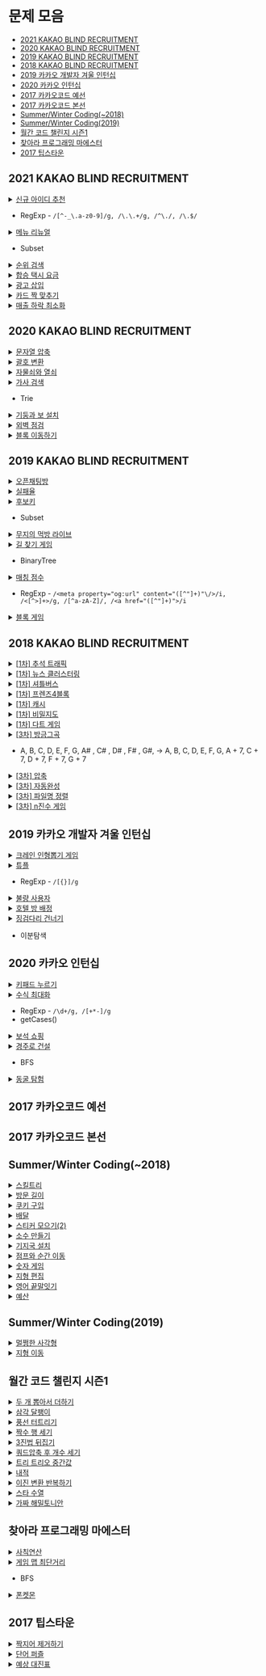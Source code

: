 # 문제 모음
* [2021 KAKAO BLIND RECRUITMENT](#2021-kakao-blind-recruitment)
* [2020 KAKAO BLIND RECRUITMENT](#2020-kakao-blind-recruitment)
* [2019 KAKAO BLIND RECRUITMENT](#2019-kakao-blind-recruitment)
* [2018 KAKAO BLIND RECRUITMENT](#2018-kakao-blind-recruitment)
* [2019 카카오 개발자 겨울 인턴십](#2019-카카오-개발자-겨울-인턴십)
* [2020 카카오 인턴십](#2020-카카오-인턴십)
* [2017 카카오코드 예선](#2017-카카오코드-예선)
* [2017 카카오코드 본선](#2017-카카오코드-본선)
* [Summer/Winter Coding(~2018)](#summerwinter-coding2018)
* [Summer/Winter Coding(2019)](#summerwinter-coding2019)
* [월간 코드 챌린지 시즌1](#월간-코드-챌린지-시즌1)
* [찾아라 프로그래밍 마에스터](#찾아라-프로그래밍-마에스터)
* [2017 팁스타운](#2017-팁스타운)



## 2021 KAKAO BLIND RECRUITMENT

<details>
    <summary><a href="https://programmers.co.kr/learn/courses/30/lessons/72410">신규 아이디 추천</a></summary>
        
```javascript
function solution(new_id) {
    let answer = new_id.toLowerCase();
    let len = 0;
    answer = answer.replace(/[^-_\.a-z0-9]/g, '');
    answer = answer.replace(/\.\.+/g, '.');
    answer = checkPeriod(answer);
    
    len = answer.length;
    if (!len) {
        answer = 'a';
    } else if (len >= 16) {
        answer = answer.slice(0, 15);
        answer = checkPeriod(answer);
    }
    
    len = answer.length;
    if (len <= 2) {
        answer = answer + answer[len - 1].repeat(3 - len);
    }
    
    return answer;
}

function checkPeriod(str) {
    str = str.replace(/^\./, '');
    str = str.replace(/\.$/, '');
    return str;
}
```
</details>

* RegExp - ```/[^-_\.a-z0-9]/g, /\.\.+/g, /^\./, /\.$/```

<details>
    <summary><a href="https://programmers.co.kr/learn/courses/30/lessons/72411">메뉴 리뉴얼</a></summary>
        
```javascript
function solution(orders, course) {
    let answer = Array(course.length).fill().map(() => ({max: 0}));
    let temp = '';
    let cIndex = 0;
    orders.forEach(order => {
        const subsets = getSubsets(order);
        subsets.forEach(subset => {
            cIndex = course.indexOf(subset.length);
            if (cIndex !== -1) {
                temp = subset.join('');
                answer[cIndex][temp] = answer[cIndex][temp] ? answer[cIndex][temp] + 1 : 1;
                if (answer[cIndex].max < answer[cIndex][temp]) {
                    answer[cIndex].max = answer[cIndex][temp];
                }
            }
        });
    });
    
    answer = answer.map(c => Object.entries(c).filter(v => v[0] !== 'max' && v[1] === c.max && v[1] > 1).map(([key, value]) => key)).reduce((acc, cur) => [...acc, ...cur]).sort();
    
    return answer;
}

function getSubsets(order) {
    const subsets = [];
    const len = order.length;
    const foods = order.split('').sort();
    const flags = Array(len).fill(false);

    function recursion (depth) {
        if (depth === len) {
            subsets.push(foods.filter((food, i) => flags[i]));
            return;
        }
        flags[depth] = true;
        recursion(depth + 1);
        flags[depth] = false;
        recursion(depth + 1);
    }
    recursion(0);

    return subsets;
}
```
</details>

* Subset

<details>
    <summary><a href="https://programmers.co.kr/learn/courses/30/lessons/72412">순위 검색</a></summary>
        
```javascript
function solution(info, query) {
    const answer = [];
    const infoMap = {};
    
    function combination(array, score, start) {
        const key = array.join("");
        const value = infoMap[key];
        
        if (value) {
            infoMap[key].push(score);
        } else {  
            infoMap[key] = [score];
        }
        
        for (let i = start; i < array.length; i++) {
            const temp = [...array];
            temp[i] = "-";
            combination(temp, score, i + 1);
        }
    }
    
    for (const e of info) {
        const splited = e.split(" ");
        const score = Number(splited.pop());
        combination(splited, score, 0);
    }
    
    for (const key in infoMap) {
        infoMap[key] = infoMap[key].sort((a, b) => a - b);
    }
    
    for (const e of query) {
        const splited = e.replace(/ and /g, " ").split(" ");
        const score = Number(splited.pop());
        const key = splited.join("");
        const array = infoMap[key];
        
        if (array) {
            let start = 0;
            let end = array.length;
            while (start < end) {
                const mid = Math.floor((start + end) / 2);
                
                if (array[mid] >= score) {
                    end = mid;
                } else if (array[mid] < score) {
                    start = mid + 1;
                }
            }
            
            const result = array.length - start;
            answer.push(result);
        } else {
            answer.push(0);
        }
    }
    
    return answer;
}
```
</details>

<details>
    <summary><a href="https://programmers.co.kr/learn/courses/30/lessons/72413">합승 택시 요금</a></summary>
        
```javascript
```
</details>

<details>
    <summary><a href="https://programmers.co.kr/learn/courses/30/lessons/72414">광고 삽입</a></summary>
        
```javascript
```
</details>

<details>
    <summary><a href="https://programmers.co.kr/learn/courses/30/lessons/72415">카드 짝 맞추기</a></summary>
        
```javascript
```
</details>

<details>
    <summary><a href="https://programmers.co.kr/learn/courses/30/lessons/72416">매출 하락 최소화</a></summary>
        
```javascript
```
</details>


## 2020 KAKAO BLIND RECRUITMENT

<details>
    <summary><a href="https://programmers.co.kr/learn/courses/30/lessons/60057">문자열 압축</a></summary>
        
```javascript
function solution(s) {
    const answer = [];
    const center = s.length / 2 | 0 + 1; // 1개일 경우 0이여서 탐색을 하지 못한다.
    let tempStr = '';
    let count = 0;
    let check = false;
    let sliceStr = '';
    
    for (let unit = 1; unit <= center; unit++) {
        tempStr = '';
        count = 0; 
        for (let i = 0, len = s.length; i < len; i += unit) {
            check = checkStr(s, i, unit);
            if (check) {
                count++;
            } else {
                sliceStr = s.slice(i, i + unit);
                if (count) {
                    tempStr += `${count + 1}${sliceStr}`;
                    count = 0;
                } else {
                    tempStr += sliceStr;
                }
            }
        }
        answer.push(tempStr);
    }
    
    return answer.reduce((acc, cur) => acc < cur.length ? acc : cur.length, Number.MAX_VALUE);
}

function checkStr(s, index, unit) {
    for(let i = 0; i < unit; i++) {
        if (s[index + i] !== s[index + unit + i]) {
            return false;
        }
    }
    return true;
}
```
</details>

<details>
    <summary><a href="https://programmers.co.kr/learn/courses/30/lessons/60058">괄호 변환</a></summary>
        
```javascript
const TYPE_1 = '\(';
const TYPE_2 = '\)';

function check(str) {
    let count = 0;
    for (let i = 0, len = str.length; i < len; i++) {
        if (str[i] === TYPE_1) {
            count++;
        } else {
            count--;
        }
        if (count < 0) {
            return false;
        }
    }
    return true;
}

function divide(str) {
    let index = 0;
    let count = 0;
    for (let i = 0, len = str.length; i < len; i++) {
        if (str[i] === TYPE_1) {
            count++;
        } else {
            count--;
        }
        if (count === 0) {
            index = i + 1;
            break;
        }
    }
    
    return [str.slice(0, index), str.slice(index)];
}

function convert(str) {
    let newStr = '';
    for (let i = 1, len = str.length - 1; i < len; i++) {
        if (str[i] === TYPE_1) {
            newStr += TYPE_2;
        } else {
            newStr += TYPE_1;
        }
    }
    return newStr;
}

function recursion(p) {
    if (p === '') {
        return '';
    }
    const [u, v] = divide(p);
    if (check(u)) {
        return u + recursion(v);
    } else {
        let temp = `${TYPE_1}${recursion(v)}${TYPE_2}`;
        temp += convert(u);
        return temp;
    }
}

function solution(p) {
    let answer = recursion(p);
    return answer;
}
```
</details>

<details>
    <summary><a href="https://programmers.co.kr/learn/courses/30/lessons/60059">자물쇠와 열쇠</a></summary>
        
```javascript
function rotateKey(key) {
    const len = key.length;
    const rKey = [];
    let temp = [];
    for (let x = 0; x < len; x++) {
        temp = [];
        for (let y = len - 1; y >= 0; y--) {
            temp.push(key[y][x]);      
        }
        rKey.push(temp);
    }
    return rKey;
}

function clearBoard(board) {
    for (let y = 0, yLen = board.length; y < yLen; y++) {
        for (let x = 0, xLen = board[y].length; x < xLen; x++) {
            board[y][x] = 0;
        }
    }
}

function setLock(board, M, lock) {
    for (let y = 0, yLen = lock.length; y < yLen; y++) {
        for (let x = 0, xLen = lock[y].length; x < xLen; x++) {
            board[y + M][x + M] = lock[y][x];
        }
    }
}

function setKey(board, y, x, key) {
    for (let keyY = 0, yLen = key.length; keyY < yLen; keyY++) {
        for (let keyX = 0, xLen = key[keyY].length; keyX < xLen; keyX++) {
            board[y + keyY][x + keyX] += key[keyY][keyX];
        }
    }
}

function checkLock(board, M, lock) {
    for (let y = 0, yLen = lock.length; y < yLen; y++) {
        for (let x = 0, xLen = lock[y].length; x < xLen; x++) {
            if (board[y + M][x + M] !== 1)
                return false;
        }
    }
    return true;
}

function solution(key, lock) {
    const M = key.length;
    const N = lock.length;
    const boardSize = M + M + N; 
    let board = Array.from(Array(boardSize), () => Array(boardSize));
    for (let i = 0; i < 4; i++) {
        for (let y = 0, yLen = M + N; y < yLen; y++) {
            for (let x = 0, xLen = M + N; x < xLen; x++) {
                clearBoard(board);        
                setLock(board, M, lock);  
                setKey(board, y, x, key);
                if (checkLock(board, M, lock)) {
                    return true;
                }
                // console.log(board);
            }
        }
        key = rotateKey(key);
    }
    return false;
}
```
</details>

<details>
    <summary><a href="https://programmers.co.kr/learn/courses/30/lessons/60060">가사 검색</a></summary>
        
```javascript
class Trie {
    constructor() {
        this.children = {};
        this.sum = 0;
    }

    insert(word) {
        let trie = this;
        ++this.sum;

        for (const letter of word) {
            if (typeof trie.children[letter] === 'undefined') {
                trie.children[letter] = new Trie();
            }

            trie = trie.children[letter];
            ++trie.sum;
        }
    }

    getSum(query) {
        let trie = this;
        for (const letter of query) {
            if (letter === '?') {
                return trie.sum;
            } else if (typeof trie.children[letter] === 'undefined') {
                return 0;
            }

            trie = trie.children[letter];
        }
    }
}

function solution(words, queries) {
    const tries = {};
    const reverseds = {};

    for (const word of words) {
        const length = word.length;
        if (typeof tries[length] === 'undefined') {
            tries[length] = new Trie();
            reverseds[length] = new Trie();
        }

        tries[length].insert(word);
        reverseds[length].insert([...word].reverse().join(''));
    }

    return queries.map((query) => {
        const length = query.length;
        if (typeof tries[length] === 'undefined') {
            return 0;
        }

        if (query[0] === '?') {
            return reverseds[length].getSum([...query].reverse().join(''));
        }

        return tries[length].getSum(query);
    });
}
```
</details>

* Trie

<details>
    <summary><a href="https://programmers.co.kr/learn/courses/30/lessons/60061">기둥과 보 설치</a></summary>
        
```javascript
```
</details>

<details>
    <summary><a href="https://programmers.co.kr/learn/courses/30/lessons/60062">외벽 점검</a></summary>
        
```javascript
```
</details>

<details>
    <summary><a href="https://programmers.co.kr/learn/courses/30/lessons/60063">블록 이동하기</a></summary>
        
```javascript
```
</details>


## 2019 KAKAO BLIND RECRUITMENT

<details>
    <summary><a href="https://programmers.co.kr/learn/courses/30/lessons/42888">오픈채팅방 </a></summary>
        
```javascript
function solution(record) {
    let answer = [];
    let idList = {};
    let temp = [];
    
    for (let i = 0, len = record.length; i < len; i++) {
        temp = record[i].split(' ');
        if (temp[2]) {
            idList[temp[1]] = temp[2];    
        }
    }
    
    for (let i = 0, len = record.length; i < len; i++) {
        temp = record[i].split(' ');
        if (temp[0] === 'Enter') {
            answer.push(`${idList[temp[1]]}님이 들어왔습니다.`);
        } else if (temp[0] === 'Leave') {
            answer.push(`${idList[temp[1]]}님이 나갔습니다.`);
        }
    }
    return answer;
}
```
</details>

<details>
    <summary><a href="https://programmers.co.kr/learn/courses/30/lessons/42889">실패율</a></summary>
        
```javascript
function solution(N, stages) {
    let answer = new Array(N);
    let len = stages.length;
    let count = 0;
    
    stages.sort((a, b) => a - b);
    for (let ix = 1; ix <= N; ix++) {
        count = stages.filter(v => v === ix).length;
        answer[ix - 1] = {
            i: ix,
            rate: count / len || 0,
        };
        len -= count;
    }
    
    return answer.sort((a, b) => b.rate === a.rate ? a.i - b.i : b.rate - a.rate).map(v => v.i);
}
```
</details>

<details>
    <summary><a href="https://programmers.co.kr/learn/courses/30/lessons/42890">후보키</a></summary>
        
```javascript
function solution(relation) {
    let answer = 0;
    let subsets = getSubsets(relation[0].length);
    subsets.sort((a, b) => a.length - b.length);

    let subset = null;
    for (let i = 0, len = subsets.length; i < len; i++) {
        subset = subsets[i];
        if (subset.length) {
            if (relation.length === getRowCount(relation, subset)) {
                answer++;
                subsets = excludeSubset(subsets, subset);
                i = 0;
                len = subsets.length;
            }    
        }       
    }
    
    return answer;
}

function getSubsets(len) {
    const subsets = [];
    const indexs = new Array(len).fill(0).map((v, i) => i);
    const flags = new Array(len).fill(false);
    
    function recursion (depth) {
        if (depth === len) {
            subsets.push(indexs.filter((v, i) => flags[i]));
            return;
        }
        flags[depth] = true;
        recursion(depth + 1);
        flags[depth] = false;
        recursion(depth + 1);
    }
    recursion(0);
    
    return subsets;
}

function getRowCount(relation, subset) {
    let obj = {};
    let key = '';
    
    for (let i = 0, iLen = relation.length; i < iLen; i++) {
        key = '';
        for (let j = 0, jLen = subset.length; j < jLen; j++) {
            key += relation[i][subset[j]];
        }
        obj[key] = 1;
    }
    return Object.keys(obj).length;
}

function excludeSubset(subsets, subset) {
    return subsets.filter(v => {
        let check = false;
        for(let i = 0, len = subset.length; i < len; i++) {
            if (!v.includes(subset[i])) {
                check = true;
            }
        }
        return check;
    })
}
```
</details>

* Subset

<details>
    <summary><a href="https://programmers.co.kr/learn/courses/30/lessons/42891">무지의 먹방 라이브</a></summary>
        
```javascript
function solution(food_times, k) {
    food_times = food_times.map((time, i) => ({index: i + 1, time}));
    food_times.sort((a, b) => a.time - b.time);
    
    for (let i = 0, len = food_times.length; i < len; i++) {
        const foodTime = food_times[i];
        const remainLen = len - i;
        const roopTime = (foodTime.time - (i === 0 ? 0 : food_times[i - 1].time)) * remainLen;
        // console.log(roopTime);
        if (k < roopTime) {
            return food_times.slice(i).sort((a, b) => a.index - b.index)[k % remainLen].index;
        }
        k -= roopTime;
    }
    return -1;
}
```
</details>

<details>
    <summary><a href="https://programmers.co.kr/learn/courses/30/lessons/42892">길 찾기 게임</a></summary>
        
```javascript
class Node {
    constructor(x, y, index) {
        this.x = x;
        this.y = y;
        this.index = index;
        this.left = null;
        this.right = null;
    }
}

class BinaryTree {
    constructor() {
        this.root = null;
        this.answer = [[], []];
    }
    
    insert(x, y, i) {
        const node = new Node(x, y, i);
        if (!this.root) {
            this.root = node;
        } else {
            this.subInsert(this.root, node);
        }
    }
    subInsert(parent, child) {
        if (parent.x > child.x) {
            if (!parent.left) {
                parent.left = child;
            } else {
                this.subInsert(parent.left, child);
            }
        } else {
            if (!parent.right) {
                parent.right = child;
            } else {
                this.subInsert(parent.right, child);
            }
        }
    }
    preorder(node) {
        this.answer[0].push(node.index);
        if (node.left) this.preorder(node.left);
        if (node.right) this.preorder(node.right);
    }
    postorder(node) {
        if (node.left) this.postorder(node.left);
        if (node.right) this.postorder(node.right);
        this.answer[1].push(node.index);
    }
}

function solution(nodeinfo) {
    nodeinfo = nodeinfo.map((node, i) => [...node, i + 1])
    nodeinfo.sort((a, b) => {
        if (a[1] - b[1] === 0) {
            return a[0] - b[0];
        } else {
            return b[1] - a[1];
        }
    });
    
    const bTree = new BinaryTree();
    nodeinfo.forEach(([x, y, i]) => {
        bTree.insert(x, y, i);
    });
    bTree.preorder(bTree.root);
    bTree.postorder(bTree.root);
    
    return bTree.answer;
}
```
</details>

* BinaryTree

<details>
    <summary><a href="https://programmers.co.kr/learn/courses/30/lessons/42893">매칭 점수</a></summary>
        
```javascript
// 매칭 점수
function solution(word, rawPages) {
    word = word.toLowerCase();
    return rawPages
        .map((rawPage, index) => {
            const [_, url] = rawPage.match(/<meta property="og:url" content="([^"]+)"\/>/i);
            const tags = rawPage.match(/<[^>]+>/g);
            const basicScore = tags
                .reduce((raw, tag) => raw.replace(tag, ""), rawPage)
                .split(/[^a-zA-Z]/)
                .filter(w => w.toLowerCase() == word).length;
            const outUrls = tags.reduce((links, tag) => {
                const result = tag.match(/<a href="([^"]+)">/i);
                return result ? links.concat(result[1]) : links;
            }, []);

            return {
                index,
                url,
                outUrls,
                basicScore,
            };
        })
        .map((page, index, pages) => {
            page.linkScore = pages
                .filter(p => p.outUrls.some(url => url == page.url))
                .reduce((sum, p) => sum + p.basicScore/p.outUrls.length, 0);
            page.totalScore = page.linkScore + page.basicScore;
            return page;
        })
        .sort((a,b) => a.totalScore == b.totalScore ? a.index-b.index : b.totalScore - a.totalScore)[0].index;
}
```
</details>

* RegExp - ```/<meta property="og:url" content="([^"]+)"\/>/i, /<[^>]+>/g, /[^a-zA-Z]/, /<a href="([^"]+)">/i```

<details>
    <summary><a href="https://programmers.co.kr/learn/courses/30/lessons/42894">블록 게임</a></summary>
        
```javascript
```
</details>


## 2018 KAKAO BLIND RECRUITMENT

<details>
    <summary><a href="https://programmers.co.kr/learn/courses/30/lessons/17676">[1차] 추석 트래픽</a></summary>
        
```javascript
function solution(lines) {
    const logTimes = [];
    const logPoints = [];
    if (lines.length === 1) {
        return 1;
    }
    lines.forEach(line => {
        const [date, time, duration] = line.split(' ');
        const [h, m, s] = time.split(':');
        // const ms = s.split('.')[1];
        const d = duration.substring(0, duration.length - 1);
        const endTime = (h * 60 * 60) + (m * 60) + +s;
        const startTime = endTime - +d + 0.001;
        logTimes.push([startTime, endTime]);
        logPoints.push(startTime, endTime);
    });
    
    let max = 0;
    logPoints.forEach(point => {
        const startTime = point;
        const endTime = point + 1;
        let count = 0;
        logTimes.forEach(logTime => {
            const [logStartTime, logEndTime] = logTime;
            if (logStartTime >= startTime && logStartTime < endTime ||
                logEndTime >= startTime && logEndTime < endTime ||
                logStartTime <= startTime && logEndTime >= endTime) {
                count++;
            } 
        });
        if (max < count) {
            max = count;
        }
    });
    return max;
}
```
</details>

<details>
    <summary><a href="https://programmers.co.kr/learn/courses/30/lessons/17677">[1차] 뉴스 클러스터링</a></summary>
        
```javascript
function solution(str1, str2) {
    const answer = 65536;
    const splitStr1 = splitStr(str1);
    const splitStr2 = splitStr(str2);
    const intersection = {};
    let intersectionCount = 0;
    
    for (let i = 0, len = splitStr1.length; i < len; i++) {
        intersection[splitStr1[i]] = intersection[splitStr1[i]] ? ++intersection[splitStr1[i]] : 1;
    }
    
    for (let i = 0, len = splitStr2.length; i < len; i++) {
        if (intersection[splitStr2[i]] > 0) {
            intersectionCount++;
            intersection[splitStr2[i]]--;
        }
    }
    
    let unionCount = splitStr1.length + splitStr2.length - intersectionCount;
    
    return unionCount ? answer * intersectionCount / unionCount | 0 : answer;
}

function splitStr(str) {
    let arr = [];
    let temp = '';
    let lowerStr = str.toLowerCase();
    for (let i = 0, len = lowerStr.length; i < len; i++) {
        if (lowerStr[i] >= 'a' && lowerStr[i] <= 'z' && lowerStr[i + 1] >= 'a' && lowerStr[i + 1] <= 'z') {
            arr.push(lowerStr[i] + lowerStr[i + 1]);
        }
    }
    return arr;
}
```
</details>

<details>
    <summary><a href="https://programmers.co.kr/learn/courses/30/lessons/17678">[1차] 셔틀버스</a></summary>
        
```javascript
function getMinutes(time) {
    const [h, m] = time.split(':');
    return h * 60 + m * 1;
}

function getTimes(minutes) {
    const h = (minutes / 60 | 0) + "";
    const m = (minutes % 60) + "";
    
    return `${h.padStart(2, '0')}:${m.padStart(2, '0')}`;
}

function solution(n, t, m, timetable) {
    // 셔틀 운행 횟수 n, 셔틀 운행 간격 t, 한 셔틀에 탈 수 있는 최대 크루 수 m
    let startTime = 9 * 60;
    const lastTime = startTime + (n - 1) * t;
    let crews = timetable.map(getMinutes).filter(time => time <= lastTime).sort((a, b) => a - b);
    
    while (startTime <= lastTime) {
        if (!crews.length) {
            return getTimes(lastTime);
        }
        
        if (startTime === lastTime) {
            if (crews.length >= m) {
                return getTimes(crews[m - 1] - 1);
            } else {
                return getTimes(startTime);
            }
        }
        let count = crews.filter(time => time <= startTime).length;
        count = count > m ? m : count;
        // console.log(count);
        
        crews.splice(0, count);
        startTime += t;
    }
}
```
</details>

<details>
    <summary><a href="https://programmers.co.kr/learn/courses/30/lessons/17679">[1차] 프렌즈4블록</a></summary>
        
```javascript
function solution(m, n, board) {
    board = board.map(row => row.split(''));
    let clearBlockList = [];
    while(1) {
        clearBlockList = checkBoard();
    
        if (!clearBlockList.length) {
            return board.reduce((acc, cur) => acc + cur.filter(v => v === '').length, 0);
        } else {
            // console.log(clearBlockList);
            for (let i = 0, len = clearBlockList.length; i < len; i++) {
                clearBlock(clearBlockList[i]);
            }
            // console.log(board);
            for (let y = board.length - 1; y > 0; y--) {
                for (let x = board[y].length - 1; x >= 0; x--) {
                    if (board[y][x] === '') {
                        dropBlock(y, x);
                    }
                }
            }
            // console.log(board);
        }
    }
    
    function checkBoard() {
        const boardCoord = [];
        for (let y = 1, yLen = board.length; y < yLen; y++) {
            for (let x = 1, xLen = board[y].length; x < xLen; x++) {
                if (checkBlock(y, x)) {
                    boardCoord.push([y, x]);
                }
            }
        }
        return boardCoord;
    }

    function checkBlock(y, x) {
        const block = board[y][x];
        if (block === '') {
            return false;
        }
        if (block === board[y - 1][x - 1] && 
            block === board[y - 1][x] &&
            block === board[y][x - 1]) {
            return true;
        }
    }
    
    function clearBlock(coord) {
        const [y, x] = coord;
        board[y - 1][x - 1] = '';
        board[y - 1][x] = '';
        board[y][x - 1] = '';
        board[y][x] = '';
    }
    
    function dropBlock(y, x) {
        let index = y;
        while(index > 0) {
            index--;
            if (board[index][x] !== '') {
                // console.log(y, x, board[y][x], index, x, board[index][x]);
                board[y][x] = board[index][x];
                board[index][x] = '';
                break;
            }
        }
    }
}
```
</details>

<details>
    <summary><a href="https://programmers.co.kr/learn/courses/30/lessons/17680">[1차] 캐시</a></summary>
        
```javascript
function solution(cacheSize, cities) {
    let answer = 0;
    let cache = [];
    let cacheIndex = -1;
    let city = '';
    
    for (let i = 0, len = cities.length; i < len; i++) {
        city = cities[i].toLowerCase();
        cacheIndex = cache.indexOf(city);
        if (cacheIndex >= 0) {
            answer++;
            cache.splice(cacheIndex, 1);
        } else {
            answer+=5;
        }
        cache.unshift(city);
        if (cache.length > cacheSize) {
            cache.pop();
        }
    }
    return answer;
}
```
</details>

<details>
    <summary><a href="https://programmers.co.kr/learn/courses/30/lessons/17681">[1차] 비밀지도</a></summary>
        
```javascript
function solution(n, arr1, arr2) {
    let answer = [];
    let temp = "";
    let len = 0;
    for(let ix = 0; ix < n; ix++) {
        temp = (arr1[ix] | arr2[ix]).toString(2);
        len = temp.length;
        if (len < n) {
            temp = "0".repeat(n - len) + temp;
        }
        answer.push(temp.split("").map(v => v === "1" ? "#" : " ").join(""));
    }
    return answer;
}
```
</details>

<details>
    <summary><a href="https://programmers.co.kr/learn/courses/30/lessons/17682">[1차] 다트 게임</a></summary>
        
```javascript
function solution(dartResult) {
    let answer = ['', '', ''];
    let i = 0;
    let temp = 0;
    dartResult.split('').forEach(v => {
        if (v >= '0' && v <= '9') {
            answer[i] += v;
        } else {
            temp = answer[i];
            if (v === 'S') {
                i++;
            } else if (v === 'D') {
                answer[i] = temp ** 2;
                i++;
            } else if (v === 'T') {
                answer[i] = temp ** 3;
                i++;
            } else if (v === '*') {
                if (answer[i - 2]) {
                    answer[i - 2] *= 2;
                }
                answer[i - 1] *=2;
            } else if (v === '#') {
                answer[i - 1] = -answer[i - 1]
            }
        }
    })
    
    return answer.reduce((acc, cur) => acc + +cur, 0);
}
```
</details>

<details>
    <summary><a href="https://programmers.co.kr/learn/courses/30/lessons/17683">[3차] 방금그곡</a></summary>
        
```javascript
function solution(m, musicinfos) {
    let answer = [];
    let info = [];
    let startTime = [];
    let endTime = [];
    let time = 0;
    let sound = [];
    for (let i = 0, len = musicinfos.length; i < len; i++) {
        info = musicinfos[i].split(',');
        startTime = info[0].split(':');
        endTime = info[1].split(':');
        time = (endTime[0] - startTime[0]) * 60 + (endTime[1] - startTime[1]),
        sound = scaleUpSound(time, convertSound(info[3]));
        answer.push({
            index: i,
            time, 
            answer: info[2],
            sound,
        });
    }
    m = convertSound(m);
    
    answer = answer.filter(ans => ans.sound.includes(m));
    if (answer.length) {
        answer.sort((a, b) => {
            if (a.time < b.time) {
                return 1;
            } else if (a.time > b.time) {
                return -1;
            } else {
                return a.index - b.index;
            }
        });
        // console.log(answer);
        return answer[0].answer;
    } else {
        return '(None)';
    }
}

function convertSound(str) {
    // A, B, C, D, E, F, G, A#   , C#   , D#   , F#   , G#,
    // A, B, C, D, E, F, G, A + 7, C + 7, D + 7, F + 7, G + 7
    let convertStr = '';
    for (let i = 0, len = str.length; i < len; i++) {
        if (str[i + 1] === '#') {
            convertStr += String.fromCharCode(str[i].charCodeAt(0) + 7);
            i++;
        } else {
            convertStr += str[i];
        }
    }
    
    return convertStr;
}

function splitSound(str) {
    let arr = [];
    let tempStr = '';
    
    for (let i = 0, len = str.length; i < len; i++) {
        if (tempStr && str[i] >= 'A' && str[i] <= 'G') {
            arr.push(tempStr);
            tempStr = '';
        } 
        tempStr += str[i];
    }
    if (tempStr) {
        arr.push(tempStr);
    }

    return arr;
}

function scaleUpSound(time, sound) {
    let str = '';
    let soundLen = sound.length;
    for (let i = 0; i < time; i++) {
        str += sound[i % soundLen];
    }
    
    return str;
}
```
</details>

* A, B, C, D, E, F, G, A#   , C#   , D#   , F#   , G#, -> A, B, C, D, E, F, G, A + 7, C + 7, D + 7, F + 7, G + 7

<details>
    <summary><a href="https://programmers.co.kr/learn/courses/30/lessons/17684">[3차] 압축</a></summary>
        
```javascript
function solution(msg) {
    let answer = [];
    let objIndex = {};
    let alphabet = '';
    let curStr = '';
    let index = 27;
    // init
    for (let i = 1; i <= 26; i++) {
        alphabet = String.fromCharCode(65 + (i - 1));
        objIndex[alphabet] = i;
    }
    
    for (let i = 0, len = msg.length; i <= len; i++) {
        if (!objIndex[curStr + msg[i]]) {
            answer.push(objIndex[curStr]);
            objIndex[curStr + msg[i]] = index++;
            curStr = '';
        }
        curStr += msg[i];
    }

    return answer;
}
```
</details>

<details>
    <summary><a href="https://programmers.co.kr/learn/courses/30/lessons/17685">[3차] 자동완성</a></summary>
        
```javascript
```
</details>

<details>
    <summary><a href="https://programmers.co.kr/learn/courses/30/lessons/17686">[3차] 파일명 정렬</a></summary>
        
```javascript
function solution(files) {
    let answer = [];
    
    for (let i = 0, len = files.length; i < len; i++) {
        const regexr = /\d+/;
        const match = files[i].match(regexr);
        const head = (files[i].slice(0, match.index)).toLowerCase();
        const number = +match[0];
        answer.push({
            index: i,
            head,
            number,
            fileName: files[i],
        });
    }
    
    answer.sort((a, b) => {
        const sortByHead = (a.head).localeCompare(b.head);
        if (sortByHead === 0) {
            const sortByNumber = a.number - b.number;
            if (sortByNumber === 0) {
                return a.index - b.index;
            }
            return sortByNumber;
        }
        return sortByHead;
    })
    
    return answer.map(v => v.fileName);
}
```
</details>

<details>
    <summary><a href="https://programmers.co.kr/learn/courses/30/lessons/17687">[3차] n진수 게임</a></summary>
        
```javascript
function solution(n, t, m, p) {
    let answer = '';
    let maxLen = t * m;
    let temp = '';
    let num = 0;
    while(temp.length < maxLen) {
        temp += num.toString(n);
        num++;
    }
    temp = temp.toUpperCase();
    for (let i = 0; i < t; i++) {
        answer += temp[i * m + p - 1];
    }
    return answer;
}
```
</details>


## 2019 카카오 개발자 겨울 인턴십

<details>
    <summary><a href="https://programmers.co.kr/learn/courses/30/lessons/64061">크레인 인형뽑기 게임</a></summary>
        
```javascript
function solution(board, moves) {
    const basket = [];
    let answer = 0;
    let temp = 0;
    let len = 0;
    
    moves.forEach(v => {
        len = board.length;
        for(let i = 0; i < len; i++) {
            temp = board[i][v - 1];
            if (temp && temp !== 0) {
                basket.push(temp);
                board[i][v - 1] = 0;
                break;
            }
        }
        
        while(1) {
            len = basket.length;
            if (len > 1) {
                if (basket[len - 1] === basket[len - 2]) {
                    answer += 2;
                    basket.pop();
                    basket.pop();
                } else {
                    break;
                }
            } else {
                break;
            }
        }
    });
    
    return answer;
}
```
</details>

<details>
    <summary><a href="https://programmers.co.kr/learn/courses/30/lessons/64065">튜플</a></summary>
        
```javascript
function solution(s) {
    const obj = {};
    s = (s.replace(/[{}]/g, '').split(',')).forEach(v => {
        obj[v] = obj[v] ? ++obj[v] : 1;
    });
    return Object.entries(obj).sort((a, b) => b[1] - a[1]).map(v => +v[0]);
}
```
</details>

* RegExp - ```/[{}]/g```

<details>
    <summary><a href="https://programmers.co.kr/learn/courses/30/lessons/64064">불량 사용자</a></summary>
        
```javascript
```
</details>

<details>
    <summary><a href="https://programmers.co.kr/learn/courses/30/lessons/64063">호텔 방 배정</a></summary>
        
```javascript
```
</details>

<details>
    <summary><a href="https://programmers.co.kr/learn/courses/30/lessons/64062">징검다리 건너기</a></summary>
        
```javascript
function solution(stones, k) {
    let left = 1;
    let right = 200000000;
    
    function checkStone(mid) {
        let step = 0;
        for (let i = 0, len = stones.length; i < len; i++) {
            if (stones[i] < mid) {
                step++;
            } else {
                step = 0;
            }
            if (step >= k) {
                return false;
            }
        }
        return true;
    }
    
    while(left < right - 1) {
        let mid = (left + right) / 2 | 0;
        if (checkStone(mid)) {
            left = mid;
        } else {
            right = mid;
        }
    }
    
    return left;
}
```
</details>

* 이분탐색

## 2020 카카오 인턴십

<details>
    <summary><a href="https://programmers.co.kr/learn/courses/30/lessons/67256">키패드 누르기</a></summary>
        
```javascript
function solution(numbers, hand) {
    const keyIndex = {
        '1': 3, '2': 3, '3': 3,
        '4': 2, '5': 2, '6': 2,
        '7': 1, '8': 1, '9': 1,
        '*': 0, '0': 0, '#': 0,
    };
    let left = '*';
    let right = '#';
    let answer = '';
    let num = -1;
    let numIndex = -1;
    let leftGap = -1;
    let rightGap = -1;
    
    for (let i = 0, len = numbers.length; i < len; i++) {
        num = numbers[i];
        if (num === 1 || num === 4 || num === 7) {
            answer += 'L';
            left = num;
        } else if (num === 3 || num === 6 || num === 9) {
            answer += 'R';
            right = num;
        } else {
            numIndex = keyIndex[num];
            leftGap = Math.abs(numIndex - keyIndex[left]);
            if (left === 1 || left === 4 || left === 7 || left === '*') {
                leftGap++;
            }
            rightGap = Math.abs(numIndex - keyIndex[right]);
            if (right === 3 || right === 6 || right === 9 || right === '#') {
                rightGap++;
            }
            if (leftGap < rightGap) {
                answer += 'L';
                left = num;
            } else if (leftGap > rightGap) {
                answer += 'R';
                right = num;
            } else {
                if (hand === 'left') {
                    answer += 'L';
                    left = num;
                } else {
                    answer += 'R';
                    right = num;
                }
            }
        }
    }
    return answer;
}
```
</details>

<details>
    <summary><a href="https://programmers.co.kr/learn/courses/30/lessons/67257">수식 최대화</a></summary>
        
```javascript
function solution(expression) {
    const operatorList = ['+', '-', '*'];
    const cases = getCases(operatorList);

    const numbers = expression.match(/\d+/g);
    const operators = expression.match(/[+*-]/g);
    expression = [+numbers.shift()];
    for (let i = 0, len = numbers.length; i < len; i++) {
        expression.push(operators.shift());
        expression.push(+numbers.shift());
    }
    
    let answer = [];
    let temp = [];
    let i = 0; // operator index
    let j = 0; // expression index
    let operator = '';
    let x = 0;
    let y = 0;
    
    cases.forEach(oCase => {
        temp = [...expression];
        i = 0;
        
        while(temp.length > 1) {
            operator = oCase[i];
            j = temp.indexOf(operator);
            if (j !== -1) {
                x = temp[j - 1];
                y = temp[j + 1];
                switch (operator) {
                    case '+':
                        temp[j - 1] = x + y;
                        break;
                    case '-':
                        temp[j - 1] = x - y;
                        break;
                    case '*':
                        temp[j - 1] = x * y;
                        break;
                }
                temp.splice(j, 2);
            } else {
                i++;
            }
        }
        answer.push(Math.abs(temp[0]));
    });
    
    // console.log(answer);
    return Math.max(...answer);
}

function getCases(operatorList) {
    const cases = [];
    const len = operatorList.length;
    
    function recursion(list, remainList, depth) {
        if (depth === len) {
            cases.push(list);
            return;
        }
    
        remainList.forEach((remain, i) => {
            const tempArr = [...remainList];
            tempArr.splice(i, 1);
            recursion([...list, remain], tempArr, depth + 1);
        });
    }
    
    recursion([], operatorList, 0);
    return cases;
}
```
</details>

* RegExp - ```/\d+/g, /[+*-]/g```
* getCases()

<details>
    <summary><a href="https://programmers.co.kr/learn/courses/30/lessons/67258">보석 쇼핑</a></summary>
        
```javascript
function solution(gems) {
    let len = gems.length;
    let answer = [0, len - 1];
    let start = 0;
    let end = 0;
    let count = new Set(gems).size;
    let gemsMap = new Map();
    let gem = '';
    let temp = '';
    
    gemsMap.set(gems[0], 1);
    // console.log(count);
    
    while(end < len && start <= end) {
        if (gemsMap.size === count) {
            if(answer[1] - answer[0] > end - start) {
                answer = [start, end];
            }
            gem = gems[start];
            temp = gemsMap.get(gem);
            temp > 1 ? gemsMap.set(gem, --temp) : gemsMap.delete(gem);
            start++;
        } else {
            end++;
            gem = gems[end];
            temp = gemsMap.get(gem);
            temp ? gemsMap.set(gem, ++temp) : gemsMap.set(gem, 1);
        }
        // console.log(start, end, gemsMap.size);
    }
    
    return [answer[0] + 1, answer[1] + 1];
}
```
</details>

<details>
    <summary><a href="https://programmers.co.kr/learn/courses/30/lessons/67259">경주로 건설</a></summary>
        
```javascript
class Road {
    constructor(x, y, cost, dir) {
        this.x = x;
        this.y = y;
        this.cost = cost;
        this.dir = dir;
    }
}

function solution(board) {
    let answer = Number.MAX_VALUE;
    const directions = [
        { x: -1, y: 0 },
        { x: 0, y: -1 },
        { x: 1, y: 0 }, 
        { x: 0, y: 1 }, 
    ];
    const len = board.length;
    bfs (0, 0, 0, -1);
    return answer;
    
    function bfs(x, y, cost, dir) {
        const q = [new Road(x, y, cost, dir)];
        board[0][0] = 1;
        while(q.length) {
            // console.log(q);
            const temp = q.shift();
            if (temp.x === len - 1 && temp.y === len - 1) {
                answer = Math.min(answer, temp.cost);
            }
            
            for (let i = 0; i < 4; i++) {
                const newX = temp.x + directions[i].x;
                const newY = temp.y + directions[i].y;
                if (newX >= 0 && newX < len &&
                    newY >= 0 && newY < len &&
                    board[newY][newX] !== 1) {
                    let newCost = 0;
                    if (temp.dir === -1 || temp.dir === i) {
                        newCost = temp.cost + 100;
                    } else {
                        newCost = temp.cost + 600;
                    }
                    
                    if (board[newY][newX] === 0 || board[newY][newX] >= newCost) {
                        board[newY][newX] = newCost;
                        q.push(new Road(newX, newY, newCost, i));
                    }
                }
            }
        }
    }
}
```
</details>

* BFS

<details>
    <summary><a href="https://programmers.co.kr/learn/courses/30/lessons/67260">동굴 탐험</a></summary>
        
```javascript
```
</details>


## 2017 카카오코드 예선




## 2017 카카오코드 본선




## Summer/Winter Coding(~2018)

<details>
    <summary><a href="https://programmers.co.kr/learn/courses/30/lessons/49993">스킬트리</a></summary>
        
```javascript
function solution(skill, skill_trees) {
    let answer = 0;
    let index = 1;
    let skillObj = {};
    let checkSkill = true;
    
    skill.split('').forEach((v, i) => {
        skillObj[v] = ++i;
    });
    
    skill_trees.forEach(v => {
        index = 1;
        checkSkill = true;
        for (let ix = 0, len = v.length; ix < len; ix++) {
            if (skillObj[v[ix]]) {
                if (skillObj[v[ix]] == index) {
                    ++index;
                } else {
                    checkSkill = false;
                    break;
                }
            }
        }
        if (checkSkill) {
            answer++;
        }
    });
    
    return answer;
}
```
</details>

<details>
    <summary><a href="https://programmers.co.kr/learn/courses/30/lessons/49994">방문 길이</a></summary>
        
```javascript
function solution(dirs) {
    let answer = new Map();
    let prevY = 0;
    let prevX = 0;
    let y = 0;
    let x = 0;
    let key = ''
    
    dirs.split('').forEach(dir => {
        switch(dir) {
            case 'U':
                y++;
                break;
            case 'D':
                y--;
                break;
            case 'R':
                x++;
                break;
            case 'L':
                x--;
                break;
        }
        
        if (y > 5) y = 5;
        if (y < -5) y = -5;
        if (x > 5) x = 5;
        if (x < -5) x = -5;
        
        if (prevY !== y || prevX !== x) {
            key = prevY < y ? `${prevY}|${y}|` : `${y}|${prevY}|`
            key += prevX < x ? `${prevX}|${x}` : `${x}|${prevX}`;
            answer.set(key, 1);
            prevY = y;
            prevX = x;
        } 
    });
    
    return answer.size;
}
```
</details>

<details>
    <summary><a href="https://programmers.co.kr/learn/courses/30/lessons/49995">쿠키 구입</a></summary>
        
```javascript
function solution(cookie) {
    let len = cookie.length;
    let answer = [];
    let left = 0;
    let right = 0;
    let leftIndex = 0;
    let rightIndex = 0;
    
    for (let i = 0; i < len - 1; i++) {
        leftIndex = 0;
        rightIndex = len - 1;
        left = getCookieCount(leftIndex, i);
        right = getCookieCount(i + 1, rightIndex)
        while(leftIndex !== rightIndex) {
            if (left > right) {
                left -= cookie[leftIndex];
                leftIndex++;
                // console.log(left, right, leftIndex, rightIndex);
            }
            else if (left < right) {
                right -= cookie[rightIndex];
                rightIndex--;
                // console.log(left, right, leftIndex, rightIndex);
            } else {
                answer.push(left);
                break;
            }
        }
    }
    function getCookieCount(left, right) {
        let total = 0;
        for (let i = left; i <= right; i++) {
            total += cookie[i];
        }
        return total;
    }
    // console.log(answer);
    return answer.length ? Math.max(...answer) : 0;
}
```
</details>

<details>
    <summary><a href="https://programmers.co.kr/learn/courses/30/lessons/12978">배달</a></summary>
        
```javascript
```
</details>

<details>
    <summary><a href="https://programmers.co.kr/learn/courses/30/lessons/12971">스티커 모으기(2)</a></summary>
        
```javascript
```
</details>

<details>
    <summary><a href="https://programmers.co.kr/learn/courses/30/lessons/12977">소수 만들기</a></summary>
        
```javascript
function solution(nums) {
    let answer = 0;
    let temp = 10000;
    let primeNumber = Array(temp).fill(true);
    primeNumber[0] = false;
    primeNumber[1] = false;
    
    for (let i = 2, len = Math.sqrt(temp); i <= len; i++) {
        if (!primeNumber[i])
            continue;
    
        for (let j = i + i; j <= temp; j +=i) {
            primeNumber[j] = false;
        }
    }
    
    for (let i = 0, len = nums.length; i < len - 2; i++) {
        for (let j = i + 1; j < len - 1; j++) {
            for (let k = j + 1; k < len; k++) {
                if (primeNumber[nums[i] + nums[j] + nums[k]]) {
                    answer++;
                }
            }
        }
    }
    
    return answer;
}
```
</details>

<details>
    <summary><a href="https://programmers.co.kr/learn/courses/30/lessons/12979">기지국 설치</a></summary>
        
```javascript
```
</details>

<details>
    <summary><a href="https://programmers.co.kr/learn/courses/30/lessons/12980">점프와 순간 이동</a></summary>
        
```javascript
function solution(n)
{
    let answer = 0;
    
    while(n !== 0) {
        while(n % 2 === 0) {
            n /= 2;
        }
        n--;
        answer++;
    }
    return answer;
}
```
</details>

<details>
    <summary><a href="https://programmers.co.kr/learn/courses/30/lessons/12987">숫자 게임</a></summary>
        
```javascript
function solution(A, B) {
    const len = A.length;
    let answer = 0;
    let left = 0;
    
    A.sort((a, b) => a - b);
    B.sort((a, b) => a - b);
    
    for (let i = 0; i < len; i++) {
        if (A[left] < B[i]) {
            left++;
            answer++;
        }    
    }
    
    return answer;
}
```
</details>

<details>
    <summary><a href="https://programmers.co.kr/learn/courses/30/lessons/12984">지형 편집</a></summary>
        
```javascript
```
</details>

<details>
    <summary><a href="https://programmers.co.kr/learn/courses/30/lessons/12981">영어 끝말잇기</a></summary>
        
```javascript
function solution(n, words) {
    let objWords = {};
    objWords[words[0]] = 1;
    let lastAlphabet = words[0][words[0].length - 1];
    let check = true;
    
    for (let ix = 1, len = words.length; ix < len; ix++) {
        if (objWords[words[ix]]) {
            check = false;
        }
        if (lastAlphabet !== words[ix][0]) {
            check = false;
        }
        if (!check) {
            return [ix % n + 1, Math.ceil((ix + 1) / n)];
        }
        objWords[words[ix]] = 1;
        lastAlphabet = words[ix][words[ix].length - 1];
    }

    return [0, 0];
}
```
</details>

<details>
    <summary><a href="https://programmers.co.kr/learn/courses/30/lessons/12982">예산</a></summary>
        
```javascript
function solution(d, budget) {
    let total = 0;
    let len = d.length;
    d.sort((a, b) => a - b);
    for (let ix = 0; ix < len; ix++) {
        total += d[ix];
        if (total > budget) {
            return ix;
        }
    }
    return len;
}
```
</details>



## Summer/Winter Coding(2019)

<details>
    <summary><a href="https://programmers.co.kr/learn/courses/30/lessons/62048">멀쩡한 사각형</a></summary>
        
```javascript
function solution(w, h) {
    const _gcd = gcd(w, h);
    
    return (w * h) - (w / _gcd + h / _gcd - 1) * _gcd;
}

function gcd (a, b) {
    return !b ? a : gcd(b, a % b);
}
```
</details>

<details>
    <summary><a href="https://programmers.co.kr/learn/courses/30/lessons/62050">지형 이동</a></summary>
        
```javascript
```
</details>


## 월간 코드 챌린지 시즌1

<details>
    <summary><a href="https://programmers.co.kr/learn/courses/30/lessons/68644">두 개 뽑아서 더하기</a></summary>
        
```javascript
function solution(numbers) {
    let answer = new Set();
    for (let i = 0, len = numbers.length; i < len - 1; i++) {
        for (let j = i + 1; j < len; j++) {
            answer.add(numbers[i] + numbers[j]);
        }
    }
    
    return Array.from(answer).sort((a, b) => a - b);
}
```
</details>

<details>
    <summary><a href="https://programmers.co.kr/learn/courses/30/lessons/68645">삼각 달팽이</a></summary>
        
```javascript
function solution(n) {
    let answer = Array.from(Array(n), (v, i) => Array(i + 1).fill(0));
    let total = answer.reduce((acc, cur) => acc + cur.length, 0);
    let level = 0;
    let index = 0;
    let val = 1;
    let type = 'down'; // down, right, up
    
    while (val <= total) {
        switch(type) {
            case 'down':
                index = answer[level].indexOf(0);
                answer[level][index] = val;
                level++;
                
                if (level === answer.length || answer[level].indexOf(0) === -1) {
                    type = 'right';
                    level--;
                }
                break;
            case 'right':
                index = answer[level].indexOf(0);
                answer[level][index] = val;
                
                if (answer[level].indexOf(0) === -1) {
                    type = 'up';
                    level--;
                }
                break;
            case 'up':
                index = answer[level].lastIndexOf(0);
                answer[level][index] = val;
                level--;
                
                if (level === 0 || answer[level].indexOf(0) === -1) {
                    type = 'down';
                    level+=2;
                }
                break;
        }
        val++;
    }
    
    return answer.reduce((acc, cur) => [...acc, ...cur], []);
}
```
</details>

<details>
    <summary><a href="https://programmers.co.kr/learn/courses/30/lessons/68646">풍선 터트리기</a></summary>
        
```javascript
```
</details>

<details>
    <summary><a href="https://programmers.co.kr/learn/courses/30/lessons/68647">짝수 행 세기</a></summary>
        
```javascript
```
</details>

<details>
    <summary><a href="https://programmers.co.kr/learn/courses/30/lessons/68935">3진법 뒤집기</a></summary>
        
```javascript
function solution(n) {
    return Number.parseInt(n.toString(3).split('').reverse().join(''), 3);
}
```
</details>

<details>
    <summary><a href="https://programmers.co.kr/learn/courses/30/lessons/68936">쿼드압축 후 개수 세기</a></summary>
        
```javascript
function solution(arr) {    
    let answer = [0, 0];
    checkNum(0, 0, arr.length);
    
    function checkNum(y, x, size) {
        if (size === 1) {
            answer[arr[y][x]]++;
            return;
        }
        
        let temp = arr[y][x];
        for (let ty = y; ty < y + size; ty++) {
            for (let tx = x; tx < x + size; tx++) {
                if (temp !== arr[ty][tx]) {
                    size /= 2;
                    checkNum(y, x, size);
                    checkNum(y, x + size, size);
                    checkNum(y + size, x, size);
                    checkNum(y + size, x + size, size);
                    return;
                }
            }
        }
        // console.log(y, x, size);
        answer[arr[y][x]]++;
    }
    return answer;
}
```
</details>

<details>
    <summary><a href="https://programmers.co.kr/learn/courses/30/lessons/68937">트리 트리오 중간값</a></summary>
        
```javascript
```
</details>

<details>
    <summary><a href="https://programmers.co.kr/learn/courses/30/lessons/70128">내적</a></summary>
        
```javascript
function solution(a, b) {
    return a.reduce((acc, cur, i) => acc + cur * b[i], 0);
}
```
</details>

<details>
    <summary><a href="https://programmers.co.kr/learn/courses/30/lessons/70129">이진 변환 반복하기</a></summary>
        
```javascript
function solution(s) {
    let repeatCount = 0;
    let removeCount = 0;
    let temp = "";
    
    while(s != 1) {
        repeatCount++;
        temp = s.split("").reduce((acc, cur) => cur > 0 ? acc + cur : acc, "");
        removeCount += s.length - temp.length;
        s = temp.length.toString(2);
    }
    
    return [repeatCount, removeCount];
}
```
</details>

<details>
    <summary><a href="https://programmers.co.kr/learn/courses/30/lessons/70130">스타 수열</a></summary>
        
```javascript
```
</details>

<details>
    <summary><a href="https://programmers.co.kr/learn/courses/30/lessons/70132">가짜 해밀토니안</a></summary>
        
```javascript
```
</details>


## 찾아라 프로그래밍 마에스터

<details>
    <summary><a href="https://programmers.co.kr/learn/courses/30/lessons/1843">사칙연산</a></summary>
        
```javascript
```
</details>

<details>
    <summary><a href="https://programmers.co.kr/learn/courses/30/lessons/1844">게임 맵 최단거리</a></summary>
        
```javascript
function solution(maps) {
    const yLen = maps.length;
    const xLen = maps[0].length;
    const yPos = [1, -1, 0, 0];
    const xPos = [0, 0, 1, -1];
    const q = [[0, 0, 1]];
    
    while(q.length) {
        const [y, x, count] = q.shift();
        
        if (y === yLen - 1 && x === xLen - 1) {
            return count;
        }
        
        for (let i = 0; i < 4; i++) {
            const newY = y + yPos[i];
            const newX = x + xPos[i];
            if (newY < 0 || newY >= yLen || newX < 0 || newX >= xLen) {
                continue;
            }
            if (maps[newY][newX] === 0) continue; // 벽
            if (maps[newY][newX] === 2) continue; // 방문
            
            maps[newY][newX] = 2;
            q.push([newY, newX, count + 1]);
        }
    }
    
    return -1;
}
```
</details>

* BFS

<details>
    <summary><a href="https://programmers.co.kr/learn/courses/30/lessons/1845">폰켓몬</a></summary>
        
```javascript
function solution(nums) {
    let answer = {};
    nums.forEach(v => answer[v] = 1);
    const len = Object.keys(answer).length
    return nums.length / 2 < len ? nums.length / 2 : len;
}
```
</details>



## 2017 팁스타운

<details>
    <summary><a href="https://programmers.co.kr/learn/courses/30/lessons/12973">짝지어 제거하기</a></summary>
        
```javascript
function solution(s)
{
    const answer = [];
    
    for (let i = 0, len = s.length; i < len; i++) {
        answer.push(s[i]);
        
        if (answer[answer.length - 1] === answer[answer.length - 2]) {
            answer.pop();
            answer.pop();
        }
    }
    
    return answer.length ? 0 : 1;
}
```
</details>

<details>
    <summary><a href="https://programmers.co.kr/learn/courses/30/lessons/12983">단어 퍼즐</a></summary>
        
```javascript
```
</details>

<details>
    <summary><a href="https://programmers.co.kr/learn/courses/30/lessons/12985">예상 대진표</a></summary>
        
```javascript
function solution(n,a,b)
{
    let answer = 1;
    a--;
    b--;
    
    while(1) {
        a = a / 2 | 0;
        b = b / 2 | 0;
        if (a === b) {
            return answer;
        }
        answer++;
    }
}
```
</details>
